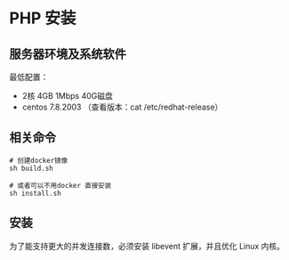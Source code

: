 # PHP 安装

## 服务器环境及系统软件
最低配置：
- 2核 4GB 1Mbps 40G磁盘
- centos 7.8.2003 （查看版本：cat /etc/redhat-release）


## 相关命令
```
# 创建docker镜像
sh build.sh

# 或者可以不用docker 直接安装
sh install.sh
```

## 安装

为了能支持更大的并发连接数，必须安装 libevent 扩展，并且优化 Linux 内核。

